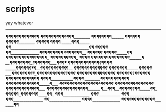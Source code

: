# scripts
yay whatever


__________________________________________________
___________________¶¶¶¶¶¶¶¶¶¶¶¶¶__________________
______________¶¶¶¶¶¶________¶¶¶¶¶¶¶_______________
____________¶¶¶¶__________________¶¶¶¶____________
__________¶¶¶________________________¶¶¶__________
_________¶¶____________________________¶¶¶________
_______¶¶¶_______________________________¶¶_______
______¶¶__________________________________¶¶______
_____¶¶_____________________________________¶_____
____¶¶______________________________________¶¶____
___¶¶_______________________________¶________¶¶___
___¶¶_____________________________¶¶¶¶¶¶¶_____¶¶__
___¶¶____________________________¶¶_____¶¶_____¶__
___¶¶____________________________________¶¶____¶¶_
___¶¶¶¶__________________________________¶_____¶¶_
___¶¶¶¶¶¶________________________¶¶¶¶¶¶¶_¶¶_____¶_
__¶¶_____¶_________________¶¶____¶¶____¶_¶______¶_
_¶¶______________________________¶______________¶_
_¶¶___¶¶¶¶¶_____________¶¶_____¶¶¶¶¶¶___________¶_
__¶¶_¶__¶¶¶¶¶_____¶__¶¶¶____¶¶¶_____¶__¶¶_______¶_
___¶¶___¶___¶¶¶____¶¶¶____¶¶¶_______¶_¶¶_______¶¶_
_____¶¶¶¶¶____¶¶¶__¶¶¶¶_¶¶¶_________¶_¶¶_______¶__
_______¶¶¶_______¶¶¶__¶¶____________¶_¶¶______¶¶__
_______¶¶_¶______¶¶__¶_¶__________¶¶___¶_____¶¶___
_______¶¶___¶¶¶¶¶_¶__¶_¶¶¶¶_____¶¶¶____¶¶¶¶¶¶¶¶___
______¶¶__________¶¶¶¶¶___¶¶¶¶_¶¶____________¶¶___
______¶________¶_¶¶__¶¶¶¶¶________________¶¶¶¶____
______¶¶______¶¶¶______¶¶_¶¶____________¶¶¶¶______
_______¶¶______¶__________¶___________¶¶¶_¶_______
________¶¶¶_¶¶¶________________¶____¶¶¶___¶_______
_________¶¶¶__¶¶_____________¶¶¶¶¶¶¶¶_____¶_______
___________¶__¶¶¶¶¶¶¶¶¶¶¶¶¶¶¶¶____¶¶______¶¶______
___________¶__¶_¶¶_¶¶¶_¶¶¶_¶¶¶____¶_______¶_______
___________¶¶_¶¶___¶_¶_¶_¶_¶__¶___¶______¶¶_______
____________¶¶_¶_¶¶¶__¶_¶¶¶_¶_¶__¶_____¶¶¶________
_____________¶__¶¶_¶__¶_¶_¶_¶¶¶¶¶_____¶¶__________
______________¶__¶_¶¶_¶_¶¶¶¶¶__¶¶____¶¶___________
______________¶¶____________________¶_____________
_______________¶¶__________________¶______________
_______________¶¶_________________¶_______________
_______________¶¶________________¶________________
________________¶_______________¶_________________
________________¶¶¶____________¶__________________
_________________¶¶¶¶¶¶¶¶¶__¶¶¶¶__________________
__________________________¶¶______________________

